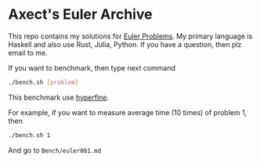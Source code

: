 # Axect's Euler Archive

This repo contains my solutions for [Euler Problems](https://projecteuler.net/archives). My primary language is Haskell and also use Rust, Julia, Python. If you have a question, then plz email to me.

If you want to benchmark, then type next command

```sh
./bench.sh [problem]
```

This benchmark use [hyperfine](https://github.com/sharkdp/hyperfine).

For example, if you want to measure average time (10 times) of problem 1, then

```sh
./bench.sh 1
```

And go to `Bench/euler001.md` 
